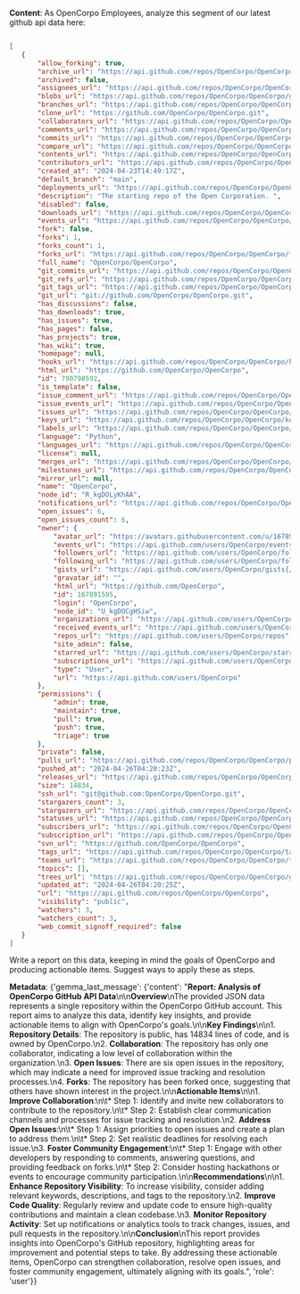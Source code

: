 **Content**: As OpenCorpo Employees, analyze this segment of our latest github api data here:  


 ```json 

[
    {
        "allow_forking": true,
        "archive_url": "https://api.github.com/repos/OpenCorpo/OpenCorpo/{archive_format}{/ref}",
        "archived": false,
        "assignees_url": "https://api.github.com/repos/OpenCorpo/OpenCorpo/assignees{/user}",
        "blobs_url": "https://api.github.com/repos/OpenCorpo/OpenCorpo/git/blobs{/sha}",
        "branches_url": "https://api.github.com/repos/OpenCorpo/OpenCorpo/branches{/branch}",
        "clone_url": "https://github.com/OpenCorpo/OpenCorpo.git",
        "collaborators_url": "https://api.github.com/repos/OpenCorpo/OpenCorpo/collaborators{/collaborator}",
        "comments_url": "https://api.github.com/repos/OpenCorpo/OpenCorpo/comments{/number}",
        "commits_url": "https://api.github.com/repos/OpenCorpo/OpenCorpo/commits{/sha}",
        "compare_url": "https://api.github.com/repos/OpenCorpo/OpenCorpo/compare/{base}...{head}",
        "contents_url": "https://api.github.com/repos/OpenCorpo/OpenCorpo/contents/{+path}",
        "contributors_url": "https://api.github.com/repos/OpenCorpo/OpenCorpo/contributors",
        "created_at": "2024-04-23T14:49:17Z",
        "default_branch": "main",
        "deployments_url": "https://api.github.com/repos/OpenCorpo/OpenCorpo/deployments",
        "description": "The starting repo of the Open Corporation. ",
        "disabled": false,
        "downloads_url": "https://api.github.com/repos/OpenCorpo/OpenCorpo/downloads",
        "events_url": "https://api.github.com/repos/OpenCorpo/OpenCorpo/events",
        "fork": false,
        "forks": 1,
        "forks_count": 1,
        "forks_url": "https://api.github.com/repos/OpenCorpo/OpenCorpo/forks",
        "full_name": "OpenCorpo/OpenCorpo",
        "git_commits_url": "https://api.github.com/repos/OpenCorpo/OpenCorpo/git/commits{/sha}",
        "git_refs_url": "https://api.github.com/repos/OpenCorpo/OpenCorpo/git/refs{/sha}",
        "git_tags_url": "https://api.github.com/repos/OpenCorpo/OpenCorpo/git/tags{/sha}",
        "git_url": "git://github.com/OpenCorpo/OpenCorpo.git",
        "has_discussions": false,
        "has_downloads": true,
        "has_issues": true,
        "has_pages": false,
        "has_projects": true,
        "has_wiki": true,
        "homepage": null,
        "hooks_url": "https://api.github.com/repos/OpenCorpo/OpenCorpo/hooks",
        "html_url": "https://github.com/OpenCorpo/OpenCorpo",
        "id": 790798592,
        "is_template": false,
        "issue_comment_url": "https://api.github.com/repos/OpenCorpo/OpenCorpo/issues/comments{/number}",
        "issue_events_url": "https://api.github.com/repos/OpenCorpo/OpenCorpo/issues/events{/number}",
        "issues_url": "https://api.github.com/repos/OpenCorpo/OpenCorpo/issues{/number}",
        "keys_url": "https://api.github.com/repos/OpenCorpo/OpenCorpo/keys{/key_id}",
        "labels_url": "https://api.github.com/repos/OpenCorpo/OpenCorpo/labels{/name}",
        "language": "Python",
        "languages_url": "https://api.github.com/repos/OpenCorpo/OpenCorpo/languages",
        "license": null,
        "merges_url": "https://api.github.com/repos/OpenCorpo/OpenCorpo/merges",
        "milestones_url": "https://api.github.com/repos/OpenCorpo/OpenCorpo/milestones{/number}",
        "mirror_url": null,
        "name": "OpenCorpo",
        "node_id": "R_kgDOLyKhAA",
        "notifications_url": "https://api.github.com/repos/OpenCorpo/OpenCorpo/notifications{?since,all,participating}",
        "open_issues": 6,
        "open_issues_count": 6,
        "owner": {
            "avatar_url": "https://avatars.githubusercontent.com/u/167891595?v=4",
            "events_url": "https://api.github.com/users/OpenCorpo/events{/privacy}",
            "followers_url": "https://api.github.com/users/OpenCorpo/followers",
            "following_url": "https://api.github.com/users/OpenCorpo/following{/other_user}",
            "gists_url": "https://api.github.com/users/OpenCorpo/gists{/gist_id}",
            "gravatar_id": "",
            "html_url": "https://github.com/OpenCorpo",
            "id": 167891595,
            "login": "OpenCorpo",
            "node_id": "U_kgDOCgHSiw",
            "organizations_url": "https://api.github.com/users/OpenCorpo/orgs",
            "received_events_url": "https://api.github.com/users/OpenCorpo/received_events",
            "repos_url": "https://api.github.com/users/OpenCorpo/repos",
            "site_admin": false,
            "starred_url": "https://api.github.com/users/OpenCorpo/starred{/owner}{/repo}",
            "subscriptions_url": "https://api.github.com/users/OpenCorpo/subscriptions",
            "type": "User",
            "url": "https://api.github.com/users/OpenCorpo"
        },
        "permissions": {
            "admin": true,
            "maintain": true,
            "pull": true,
            "push": true,
            "triage": true
        },
        "private": false,
        "pulls_url": "https://api.github.com/repos/OpenCorpo/OpenCorpo/pulls{/number}",
        "pushed_at": "2024-04-26T04:20:23Z",
        "releases_url": "https://api.github.com/repos/OpenCorpo/OpenCorpo/releases{/id}",
        "size": 14834,
        "ssh_url": "git@github.com:OpenCorpo/OpenCorpo.git",
        "stargazers_count": 3,
        "stargazers_url": "https://api.github.com/repos/OpenCorpo/OpenCorpo/stargazers",
        "statuses_url": "https://api.github.com/repos/OpenCorpo/OpenCorpo/statuses/{sha}",
        "subscribers_url": "https://api.github.com/repos/OpenCorpo/OpenCorpo/subscribers",
        "subscription_url": "https://api.github.com/repos/OpenCorpo/OpenCorpo/subscription",
        "svn_url": "https://github.com/OpenCorpo/OpenCorpo",
        "tags_url": "https://api.github.com/repos/OpenCorpo/OpenCorpo/tags",
        "teams_url": "https://api.github.com/repos/OpenCorpo/OpenCorpo/teams",
        "topics": [],
        "trees_url": "https://api.github.com/repos/OpenCorpo/OpenCorpo/git/trees{/sha}",
        "updated_at": "2024-04-26T04:20:25Z",
        "url": "https://api.github.com/repos/OpenCorpo/OpenCorpo",
        "visibility": "public",
        "watchers": 3,
        "watchers_count": 3,
        "web_commit_signoff_required": false
    }
]

```

 Write a report on this data, keeping in mind the goals of OpenCorpo and producing actionable items. Suggest ways to apply these as steps.

**Metadata**: {'gemma_last_message': {'content': "**Report: Analysis of OpenCorpo GitHub API Data**\n\n**Overview**\nThe provided JSON data represents a single repository within the OpenCorpo GitHub account. This report aims to analyze this data, identify key insights, and provide actionable items to align with OpenCorpo's goals.\n\n**Key Findings**\n\n1. **Repository Details**: The repository is public, has 14834 lines of code, and is owned by OpenCorpo.\n2. **Collaboration**: The repository has only one collaborator, indicating a low level of collaboration within the organization.\n3. **Open Issues**: There are six open issues in the repository, which may indicate a need for improved issue tracking and resolution processes.\n4. **Forks**: The repository has been forked once, suggesting that others have shown interest in the project.\n\n**Actionable Items**\n\n1. **Improve Collaboration**:\n\t* Step 1: Identify and invite new collaborators to contribute to the repository.\n\t* Step 2: Establish clear communication channels and processes for issue tracking and resolution.\n2. **Address Open Issues**:\n\t* Step 1: Assign priorities to open issues and create a plan to address them.\n\t* Step 2: Set realistic deadlines for resolving each issue.\n3. **Foster Community Engagement**:\n\t* Step 1: Engage with other developers by responding to comments, answering questions, and providing feedback on forks.\n\t* Step 2: Consider hosting hackathons or events to encourage community participation.\n\n**Recommendations**\n\n1. **Enhance Repository Visibility**: To increase visibility, consider adding relevant keywords, descriptions, and tags to the repository.\n2. **Improve Code Quality**: Regularly review and update code to ensure high-quality contributions and maintain a clean codebase.\n3. **Monitor Repository Activity**: Set up notifications or analytics tools to track changes, issues, and pull requests in the repository.\n\n**Conclusion**\nThis report provides insights into OpenCorpo's GitHub repository, highlighting areas for improvement and potential steps to take. By addressing these actionable items, OpenCorpo can strengthen collaboration, resolve open issues, and foster community engagement, ultimately aligning with its goals.", 'role': 'user'}}

